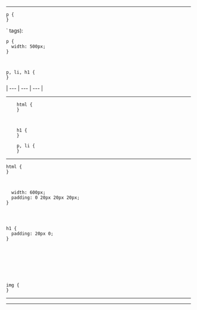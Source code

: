 


------------


    p {
    }



<!--------------------------------------------------------------------------------------------------->
<!--------------------------------------------------------------------------------------------------->
<!--------------------------------------------------------------------------------------------------->
<!--------------------------------------------------------------------------------------------------->
<!--------------------------------------------------------------------------------------------------->


<!--------------------------------------------------------------------------------------------------->
<!--------------------------------------------------------------------------------------------------->
<!--------------------------------------------------------------------------------------------------->
<!--------------------------------------------------------------------------------------------------->
<!--------------------------------------------------------------------------------------------------->

` tags):
    
    

















    p {
      width: 500px;
    }



    p, li, h1 {
    }



| --- | --- | --- |


--------------


<!--------------------------------------------------------------------------------------------------->
<!--------------------------------------------------------------------------------------------------->
<!--------------------------------------------------------------------------------------------------->
<!--------------------------------------------------------------------------------------------------->
<!--------------------------------------------------------------------------------------------------->


<!--------------------------------------------------------------------------------------------------->
<!--------------------------------------------------------------------------------------------------->
<!--------------------------------------------------------------------------------------------------->
<!--------------------------------------------------------------------------------------------------->
<!--------------------------------------------------------------------------------------------------->

    
    
    
        html {
        }
    
    
    
        h1 {
        }
        
        p, li {
        }
    



--------------------










    html {
    }



      width: 600px;
      padding: 0 20px 20px 20px;
    }




    h1 {
      padding: 20px 0;    
    }








    img {
    }





----------





--------------



